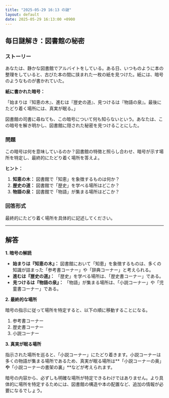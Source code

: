 ```yaml
---
title: "2025-05-29 16:13 の謎"
layout: default
date: 2025-05-29 16:13:00 +0900
---
```

## 毎日謎解き：図書館の秘密

### ストーリー

あなたは、静かな図書館でアルバイトをしている。ある日、いつものように本の整理をしていると、古びた本の間に挟まれた一枚の紙を見つけた。紙には、暗号のようなものが書かれていた。

**紙に書かれた暗号：**

「始まりは『知恵の木』、進むは『歴史の道』、見つけるは『物語の泉』。最後にたどり着く場所には、真実が眠る。」

図書館の司書に尋ねても、この暗号について何も知らないという。あなたは、この暗号を解き明かし、図書館に隠された秘密を見つけることにした。

### 問題

この暗号は何を意味しているのか？図書館の特徴と照らし合わせ、暗号が示す場所を特定し、最終的にたどり着く場所を答えよ。

**ヒント：**

1.  **知恵の木：** 図書館で「知恵」を象徴するものは何か？
2.  **歴史の道：** 図書館で「歴史」を学べる場所はどこか？
3.  **物語の泉：** 図書館で「物語」が集まる場所はどこか？

### 回答形式

最終的にたどり着く場所を具体的に記述してください。

---

## 解答

**1. 暗号の解読**

*   **始まりは『知恵の木』：** 図書館において「知恵」を象徴するものは、多くの知識が詰まった「参考書コーナー」や「辞典コーナー」と考えられる。
*   **進むは『歴史の道』：** 「歴史」を学べる場所は、「歴史書コーナー」である。
*   **見つけるは『物語の泉』：** 「物語」が集まる場所は、「小説コーナー」や「児童書コーナー」である。

**2. 最終的な場所**

暗号の指示に従って場所を特定すると、以下の順に移動することになる。

1.  参考書コーナー
2.  歴史書コーナー
3.  小説コーナー

**3. 真実が眠る場所**

指示された場所を巡ると、「小説コーナー」にたどり着きます。小説コーナーは多くの物語が集まる場所であるため、真実が眠る場所は**「小説コーナーの奥」**や**「小説コーナーの書架の裏」**などが考えられます。

暗号の内容から、必ずしも明確な場所が特定できるわけではありません。より具体的に場所を特定するためには、図書館の構造や本の配置など、追加の情報が必要になるでしょう。

